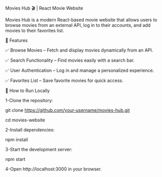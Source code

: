Movies Hub 🎬 | React Movie Website

Movies Hub is a modern React-based movie website that allows users to browse movies from an external API, log in to their accounts, and add movies to their favorites list.

🚀 Features

✅ Browse Movies – Fetch and display movies dynamically from an API.

✅ Search Functionality – Find movies easily with a search bar.

✅ User Authentication – Log in and manage a personalized experience.

✅ Favorites List – Save favorite movies for quick access.

📌 How to Run Locally

1-Clone the repository:

git clone https://github.com/your-username/movies-hub.git

cd movies-website

2-Install dependencies:

npm install

3-Start the development server:

npm start

4-Open http://localhost:3000 in your browser.
